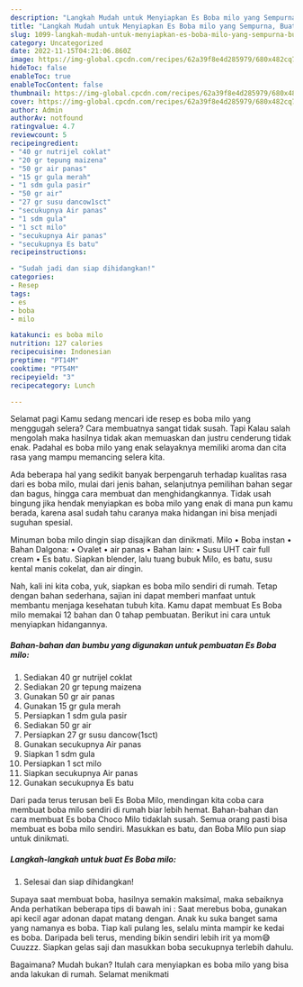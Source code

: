 ```yaml
---
description: "Langkah Mudah untuk Menyiapkan Es Boba milo yang Sempurna, Buat Buka Puasa Bisa Manjain Lidah"
title: "Langkah Mudah untuk Menyiapkan Es Boba milo yang Sempurna, Buat Buka Puasa Bisa Manjain Lidah"
slug: 1099-langkah-mudah-untuk-menyiapkan-es-boba-milo-yang-sempurna-buat-buka-puasa-bisa-manjain-lidah
category: Uncategorized
date: 2022-11-15T04:21:06.860Z
image: https://img-global.cpcdn.com/recipes/62a39f8e4d285979/680x482cq70/es-boba-milo-foto-resep-utama.jpg
hideToc: false
enableToc: true
enableTocContent: false
thumbnail: https://img-global.cpcdn.com/recipes/62a39f8e4d285979/680x482cq70/es-boba-milo-foto-resep-utama.jpg
cover: https://img-global.cpcdn.com/recipes/62a39f8e4d285979/680x482cq70/es-boba-milo-foto-resep-utama.jpg
author: Admin
authorAv: notfound
ratingvalue: 4.7
reviewcount: 5
recipeingredient:
- "40 gr nutrijel coklat"
- "20 gr tepung maizena"
- "50 gr air panas"
- "15 gr gula merah"
- "1 sdm gula pasir"
- "50 gr air"
- "27 gr susu dancow1sct"
- "secukupnya Air panas"
- "1 sdm gula"
- "1 sct milo"
- "secukupnya Air panas"
- "secukupnya Es batu"
recipeinstructions:

- "Sudah jadi dan siap dihidangkan!"
categories:
- Resep
tags:
- es
- boba
- milo

katakunci: es boba milo 
nutrition: 127 calories
recipecuisine: Indonesian
preptime: "PT14M"
cooktime: "PT54M"
recipeyield: "3"
recipecategory: Lunch

---
```



Selamat pagi Kamu sedang mencari ide resep es boba milo yang menggugah selera? Cara membuatnya sangat tidak susah. Tapi Kalau salah mengolah maka hasilnya tidak akan memuaskan dan justru cenderung tidak enak. Padahal es boba milo yang enak selayaknya memiliki aroma dan cita rasa yang mampu memancing selera kita.


Ada beberapa hal yang sedikit banyak berpengaruh terhadap kualitas rasa dari es boba milo, mulai dari jenis bahan, selanjutnya pemilihan bahan segar dan bagus, hingga cara membuat dan menghidangkannya. Tidak usah bingung jika hendak menyiapkan es boba milo yang enak di mana pun kamu berada, karena asal sudah tahu caranya maka hidangan ini bisa menjadi suguhan spesial.

Minuman boba milo dingin siap disajikan dan dinikmati. Milo • Boba instan • Bahan Dalgona: • Ovalet • air panas • Bahan lain: • Susu UHT cair full cream • Es batu. Siapkan blender, lalu tuang bubuk Milo, es batu, susu kental manis cokelat, dan air dingin.


Nah, kali ini kita coba, yuk, siapkan es boba milo sendiri di rumah. Tetap dengan bahan sederhana, sajian ini dapat memberi manfaat untuk membantu menjaga kesehatan tubuh kita. Kamu dapat membuat Es Boba milo memakai 12 bahan dan 0 tahap pembuatan. Berikut ini cara untuk menyiapkan hidangannya.

<!--inarticleads1-->

##### Bahan-bahan dan bumbu yang digunakan untuk pembuatan Es Boba milo:

1. Sediakan 40 gr nutrijel coklat
1. Sediakan 20 gr tepung maizena
1. Gunakan 50 gr air panas
1. Gunakan 15 gr gula merah
1. Persiapkan 1 sdm gula pasir
1. Sediakan 50 gr air
1. Persiapkan 27 gr susu dancow(1sct)
1. Gunakan secukupnya Air panas
1. Siapkan 1 sdm gula
1. Persiapkan 1 sct milo
1. Siapkan secukupnya Air panas
1. Gunakan secukupnya Es batu


Dari pada terus terusan beli Es Boba Milo, mendingan kita coba cara membuat boba milo sendiri di rumah biar lebih hemat. Bahan-bahan dan cara membuat Es boba Choco Milo tidaklah susah. Semua orang pasti bisa membuat es boba milo sendiri. Masukkan es batu, dan Boba Milo pun siap untuk dinikmati. 

<!--inarticleads2-->

##### Langkah-langkah untuk buat Es Boba milo:


1. Selesai dan siap dihidangkan!

Supaya saat membuat boba, hasilnya semakin maksimal, maka sebaiknya Anda perhatikan beberapa tips di bawah ini : Saat merebus boba, gunakan api kecil agar adonan dapat matang dengan. Anak ku suka banget sama yang namanya es boba. Tiap kali pulang les, selalu minta mampir ke kedai es boba. Daripada beli terus, mending bikin sendiri lebih irit ya mom😅 Cuuzzz. Siapkan gelas saji dan masukkan boba secukupnya terlebih dahulu. 

Bagaimana? Mudah bukan? Itulah cara menyiapkan es boba milo yang bisa anda lakukan di rumah. Selamat menikmati
